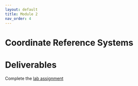 ```yaml
---
layout: default
title: Module 2
nav_order: 4
---
```



# Coordinate Reference Systems

# Deliverables

Complete the [lab assignment](https://ubc-library-rc.github.io/map-projections/)

